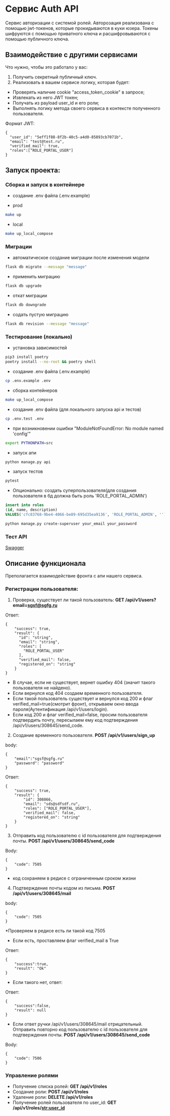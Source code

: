 # Сервис Auth API
Сервис авторизации с системой ролей. Авторозация реализована с помощью jwt-токенов, которые прокидываются в куки 
юзера. Токены шифруются с помощью приватного ключа и расшифровываются с помощью публичного ключа.

## Взаимодействие с другими сервисами
Что нужно, чтобы это работало у вас:
1. Получить секретный публичный ключ.
2. Реализовать в вашем сервисе логику, которая будет:
- Проверять наличие cookie "access_token_cookie" в запросе;
- Извлекать из него JWT токен;
- Получать из payload user_id и его роли;
- Выполнять логику метода своего сервиса в контексте полученного пользователя.

Формат JWT:
```
{
  "user_id": "5eff1f88-8f2b-40c5-a4d0-85893cb7071b",
  "email": "test@test.ru",
  "verified_mail": true,
  "roles":["ROLE_PORTAL_USER"]
}
```

## Запуск проекта:
###  Сборка и запуск в контейнере
- создание .env файла (.env.example)

- prod
```bash
make up
```
- local
```bash
make up_local_compose
```

### Миграции
- автоматическое создание миграции после изменения модели
```bash
flask db migrate --message "message"
```
- применить миграцию
```bash
flask db upgrade
```
- откат миграции
```bash
flask db downgrade
```
- содать пустую миграцию
```bash
flask db revision --message "message"
```

### Тестирование (локально)
- установка зависимостей
```bash
pip3 install poetry
poetry install --no-root && poetry shell
```
- создание .env файла (.env.example)
```bash
cp .env.example .env
```
- сборка контейнеров
```bash
make up_local_compose
```
- создание .env файла (для локального запуска api и тестов)
```bash
cp .env.test .env
```
- при возникновении ошибки "ModuleNotFoundError: No module named 'config'"
```bash
export PYTHONPATH=src
```
- запуск апи
```bash
python manage.py api
```
- запуск тестов
```bash
pytest
```
- Опционально: создать суперпользователя(для создания пользователя в бд должна быть роль 'ROLE_PORTAL_ADMIN')
```sql
insert into roles
(id, name, description)
VALUES('cfc83768-9be4-4066-be89-695d35ea9136', 'ROLE_PORTAL_ADMIN', '');
```
```bash
python manage.py create-superuser your_email your_password
```

###  Тест API
[Swagger](http://127.0.0.1:5000/api/swagger)

## Описание функционала
Преполагается взаимодействие фронта с апи нашего сервиса.

### Регистрации пользователя:
1. Проверка, существует ли такой пользователь:
**GET /api/v1/users?email=sgsf@sgfg.ru**

Ответ:
```
{
    "success": true,
    "result": {
      "id": "string",
      "email": "string",
      "roles": [
        "ROLE_PORTAL_USER"
      ],
      "verified_mail": false,
      "registered_on": "string"
    }
}
```

- В случае, если не существует, вернет ошибку 404 (значит такого пользователя не найдено).
- Если вернулся код 404 создаем временного пользователя.
- Если такой пользователь существует и вернулся код 200 и флаг verified_mail=true(смотрит фронт), 
открываем окно ввода пароля(Аутентификация /api/v1/users/login). 
- Если код 200 и флаг verified_mail=false, просим пользователя подтвердить почту, 
пересылаем ему код подтверждения /api/v1/users/308645/send_code.

2. Создание временного пользователя.
**POST /api/v1/users/sign_up**

body:
```
{
    "email":"sgsf@sgfg.ru"
    "password": "password"
}
```

Ответ:
```
{
    "success": true,
    "result": {
        "id": 308866,
        "email": "sds@sdfsdf.ru",
        "roles": ["ROLE_PORTAL_USER"],
        "verified_mail": false,
        "registered_on": "string"
    }
}
```

3. Отправить код пользователю с id пользователя для подтверждения почты.
**POST /api/v1/users/308645/send_code**

Body:
```
{
	"code": 7505
}
```

* код сохраняем в редисе с ограниченным сроком жизни

4. Подтверждение почты кодом из письма.
**POST /api/v1/users/308645/mail**

body:
```
{
	"code": 7505
}
```

*Проверяем в редисе есть ли такой код 7505

- Если есть, проставляем флаг verified_mail в True

Ответ:
```
{
    "success":true,
    "result": "Ok"
}
```

- Если такого нет, ответ:

Ответ:
```
{
    "success":false,
    "result": null
}
```

- Если ответ ручки /api/v1/users/308645/mail отрицательный. Отправить повторно код пользователю 
с id пользователя для подтверждения почты.
**POST /api/v1/users/308645/send_code**

Body:
```
{
	"code": 7506
}
```

### Управление ролями
- Получение списка ролей: **GET /api/v1/roles**
- Создание роли: **POST /api/v1/roles**
- Удаление роли: **DELETE /api/v1/roles**
- Получение ролей пользователя по user_id: **GET /api/v1/roles/<str:user_id>**
